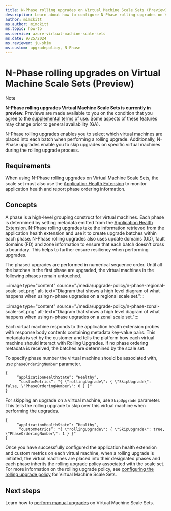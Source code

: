 ```yaml
---
title: N-Phase rolling upgrades on Virtual Machine Scale Sets (Preview)
description: Learn about how to configure N-Phase rolling upgrades on Virtual Machine Scale Sets.
author: mimckitt
ms.author: mimckitt
ms.topic: how-to
ms.service: azure-virtual-machine-scale-sets
ms.date: 9/25/2024
ms.reviewer: ju-shim
ms.custom: upgradepolicy, N-Phase
---
```

# N-Phase rolling upgrades on Virtual Machine Scale Sets (Preview)

> [!NOTE]
>**N-Phase rolling upgrades Virtual Machine Scale Sets is currently in preview.** Previews are made available to you on the condition that you agree to the [supplemental terms of use](https://azure.microsoft.com/support/legal/preview-supplemental-terms/). Some aspects of these features may change prior to general availability (GA).


N-Phase rolling upgrades enables you to select which virtual machines are placed into each batch when performing a rolling upgrade. Additionally, N-Phase upgrades enable you to skip upgrades on specific virtual machines during the rolling upgrade process. 

## Requirements

When using N-Phase rolling upgrades on Virtual Machine Scale Sets, the scale set must also use the [Application Health Extension](virtual-machine-scale-sets-health-extension.md) to monitor application health and report phase ordering information. 

## Concepts

A phase is a high-level grouping construct for virtual machines. Each phase is determined by setting metadata emitted from the [Application Health Extension](virtual-machine-scale-sets-health-extension.md). N-Phase rolling upgrades take the information retrieved from the application health extension and use it to create upgrade batches within each phase. N-Phase rolling upgrades also uses update domains (UD), fault domains (FD) and zone information to ensure that each batch doesn't cross a boundary. This helps to further ensure resiliency when performing upgrades. 

The phased upgrades are performed in numerical sequence order. Until all the batches in the first phase are upgraded, the virtual machines in the following phases remain untouched. 

:::image type="content" source="./media/upgrade-policy/n-phase-regional-scale-set.png" alt-text="Diagram that shows a high level diagram of what happens when using n-phase upgrades on a regional scale set.":::


:::image type="content" source="./media/upgrade-policy/n-phase-zonal-scale-set.png" alt-text="Diagram that shows a high level diagram of what happens when using n-phase upgrades on a zonal scale set.":::


Each virtual machine responds to the application health extension probes with response body contents containing metadata key-value pairs. This metadata is set by the customer and tells the platform how each virtual machine should interact with Rolling Upgrades. If no phase ordering metadata is received, the batches are determined by the scale set. 

To specify phase number the virtual machine should be associated with, use `phaseOrderingNumber` parameter.  

```HTTP
{
     “applicationHealthState”: “Healthy”,
      “customMetrics”: "{ \"rollingUpgrade\": { \"SkipUpgrade\": false, \"PhaseOrderingNumber\": 0 } }"
}
```

For skipping an upgrade on a virtual machine, use `SkipUpgrade` parameter. This tells the rolling upgrade to skip over this virtual machine when performing the upgrades.  

```HTTP
{
     “applicationHealthState”: “Healthy”,
      “customMetrics”: "{ \"rollingUpgrade\": { \"SkipUpgrade\": true, \"PhaseOrderingNumber\": 1 } }"
}
```

Once you have successfully configured the application health extension and custom metrics on each virtual machine, when a rolling upgrade is initiated, the virtual machines are placed into their designated phases and each phase inherits the rolling upgrade policy associated with the scale set. For more information on the rolling upgrade policy, see [configuring the rolling upgrade policy](virtual-machine-scale-sets-configure-rolling-upgrades.md) for Virtual Machine Scale Sets. 


## Next steps
Learn how to [perform manual upgrades](virtual-machine-scale-sets-perform-manual-upgrades.md) on Virtual Machine Scale Sets. 
